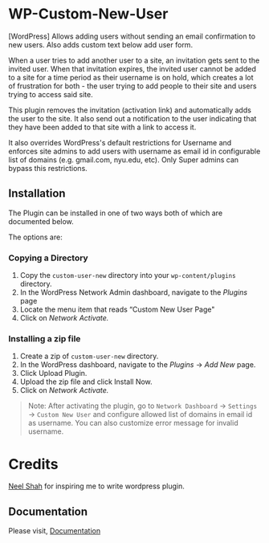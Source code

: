 # WP-Custom-New-User
[WordPress] Allows adding users without sending an email confirmation to new users. Also adds custom text below add user form.

When a user tries to add another user to a site, an invitation gets sent to the invited user. When that invitation expires, the invited user cannot be added to a site for a time period as their username is on hold, which creates a lot of frustration for both - the user trying to add people to their site and users trying to access said site.

This plugin removes the invitation (activation link) and automatically adds the user to the site. It also send out a notification to the user indicating that they have been added to that site with a link to access it. 

It also overrides WordPress's default restrictions for Username and enforces site admins to add users with username as email id in configurable list of domains (e.g. gmail.com, nyu.edu, etc). Only Super admins can bypass this restrictions.


## Installation

The Plugin can be installed in one of two ways both of which are documented below. 

The options are:

### Copying a Directory

1. Copy the `custom-user-new` directory into your `wp-content/plugins` directory.
2. In the WordPress Network Admin dashboard, navigate to the *Plugins* page
3. Locate the menu item that reads “Custom New User Page"
4. Click on *Network Activate.*

### Installing a zip file

1. Create a zip of `custom-user-new` directory.
2. In the WordPress dashboard, navigate to the *Plugins* -> *Add New* page.
3. Click Upload Plugin.
4. Upload the zip file and click Install Now.
5. Click on *Network Activate.*

> Note: After activating the plugin, go to `Network Dashboard` -> `Settings` -> `Custom New User` and configure allowed list of domains in email id as username. You can also customize error message for invalid username.

# Credits
[Neel Shah](shah.neel@nyu.edu) for inspiring me to write wordpress plugin.

## Documentation

Please visit, [Documentation](http://sanghviharshit.github.io/WP-Custom-New-User/doc)

